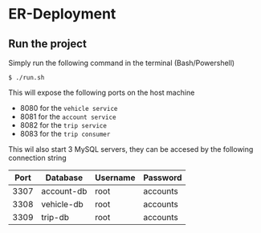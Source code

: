 # ER-Deployment

## Run the project
Simply run the following command in the terminal (Bash/Powershell)
```
$ ./run.sh
````

This will expose the following ports on the host machine
- 8080 for the  `vehicle service`
- 8081 for the  `account service`
- 8082 for the `trip service`
- 8083 for the `trip consumer`

This wil also start 3 MySQL servers, they can be accesed by the following connection string

| Port | Database | Username | Password
| ---- | -------- | -------- | ------- 
| 3307 | account-db | root | accounts
| 3308 | vehicle-db | root | accounts
| 3309 | trip-db | root | accounts